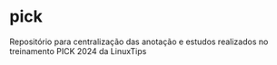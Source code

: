 # pick
Repositório para centralização das anotação e estudos realizados no treinamento PICK 2024 da LinuxTips
